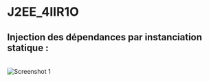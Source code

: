 # J2EE_4IIR1O

<h2>Injection des dépendances par instanciation statique :</h2>
</br>
<img
  src="https://freeimage.host/i/HXub9TJ"
  alt="Screenshot 1"
  style="display: inline-block; margin: 0 auto; max-width: 300px">

